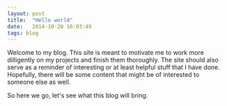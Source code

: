 ```yaml
---
layout: post
title:  "Hello world"
date:   2014-10-28 16:03:49
tags: blog
---
```

Welcome to my blog. This site is meant to motivate me to work more dilligently
on my projects and finish them thoroughly. The site should also serve as a
reminder of interesting or at least helpful stuff that I have done. Hopefully,
there will be some content that might be of interested to someone else as well.

So here we go, let's see what this blog will bring.

[namecheap]: https://www.namecheap.com/
[jekyll]: http://jekyllrb.com/

